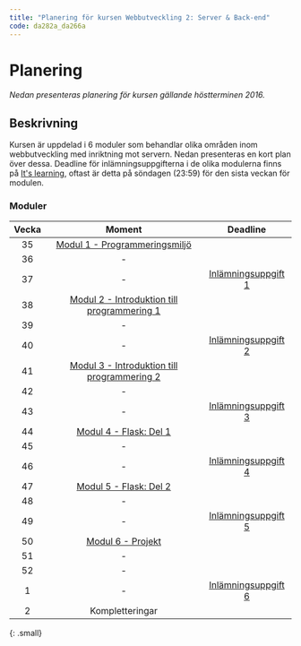 ```yaml
---
title: "Planering för kursen Webbutveckling 2: Server & Back-end"
code: da282a_da266a
---
```


# Planering

*Nedan presenteras planering för kursen gällande höstterminen 2016.*

## Beskrivning

Kursen är uppdelad i 6 moduler som behandlar olika områden inom webbutveckling med inriktning mot servern. Nedan presenteras en kort plan över dessa. Deadline för inlämningsuppgifterna i de olika modulerna finns på [It's learning](https://mah.itslearning.com/Index.aspx), oftast är detta på söndagen (23:59) för den sista veckan för modulen.

### Moduler

| Vecka | Moment | Deadline |
|:-----:|:------:|:--------:|
| 35 | [Modul 1 - Programmeringsmiljö](/courses/da282a_da266a/modules/mod1.html) ||
| 36 | - ||
| 37 | - | [Inlämningsuppgift 1](/courses/da282a_da266a/assignments/uppg1.html) |
| 38 | [Modul 2 - Introduktion till programmering 1](/courses/da282a_da266a/modules/mod2.html) ||
| 39 | - ||
| 40 | - | [Inlämningsuppgift 2](/courses/da282a_da266a/assignments/uppg2.html) |
| 41 | [Modul 3 - Introduktion till programmering 2](/courses/da282a_da266a/modules/mod3.html) ||
| 42 | - ||
| 43 | - | [Inlämningsuppgift 3](/courses/da282a_da266a/assignments/uppg3.html) |
| 44 | [Modul 4 - Flask: Del 1](/courses/da282a_da266a/modules/mod4.html) ||
| 45 | - ||
| 46 | - | [Inlämningsuppgift 4](/courses/da282a_da266a/assignments/uppg4.html) |
| 47 | [Modul 5 - Flask: Del 2](/courses/da282a_da266a/modules/mod5.html) ||
| 48 | - ||
| 49 | - | [Inlämningsuppgift 5](/courses/da282a_da266a/assignments/uppg5.html) |
| 50 | [Modul 6 - Projekt](/courses/da282a_da266a/modules/mod6.html) ||
| 51 | - ||
| 52 | - ||
| 1 | - | [Inlämningsuppgift 6](/courses/da282a_da266a/assignments/uppg6.html) |
| 2 | Kompletteringar |
{: .small}
